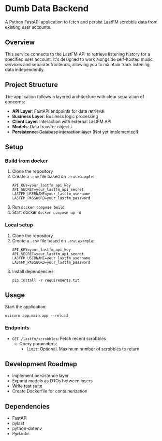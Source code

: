 # Dumb Data Backend

A Python FastAPI application to fetch and persist LastFM scrobble data from existing user accounts.

## Overview

This service connects to the LastFM API to retrieve listening history for a specified user account. It's designed to work alongside self-hosted music services and separate frontends, allowing you to maintain track listening data independently.

## Project Structure

The application follows a layered architecture with clear separation of concerns:

- **API Layer**: FastAPI endpoints for data retrieval
- **Business Layer**: Business logic processing
- **Client Layer**: Interaction with external LastFM API
- **Models**: Data transfer objects
- ~~**Persistence**: Database interaction layer~~ (Not yet implemented!)

## Setup

### Build from docker
1. Clone the repository
2. Create a `.env` file based on `.env.example`:
   ```
   API_KEY=your_lastfm_api_key
   API_SECRET=your_lastfm_api_secret
   LASTFM_USERNAME=your_lastfm_username
   LASTFM_PASSWORD=your_lastfm_password
   ```
3. Run `docker compose build`
4. Start docker
`docker compose up -d`

### Local setup
1. Clone the repository
2. Create a `.env` file based on `.env.example`:
   ```
   API_KEY=your_lastfm_api_key
   API_SECRET=your_lastfm_api_secret
   LASTFM_USERNAME=your_lastfm_username
   LASTFM_PASSWORD=your_lastfm_password
   ```
3. Install dependencies:
   ```
   pip install -r requirements.txt
   ```


## Usage

Start the application:
```
uvicorn app.main:app --reload
```

### Endpoints

- `GET /lastfm/scrobbles`: Fetch recent scrobbles
  - Query parameters:
    - `limit`: Optional. Maximum number of scrobbles to return

## Development Roadmap

- Implement persistence layer
- Expand models as DTOs between layers
- Write test suite
- Create Dockerfile for containerization

## Dependencies

- FastAPI
- pylast
- python-dotenv
- Pydantic
